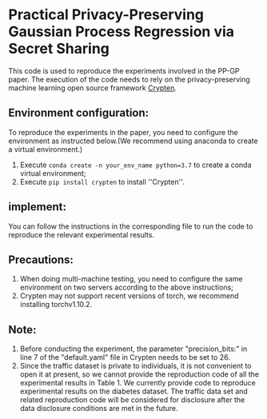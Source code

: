 # Practical Privacy-Preserving Gaussian Process Regression via Secret Sharing

This code is used to reproduce the experiments involved in the PP-GP paper. The execution of the code needs to rely on the privacy-preserving machine learning open source framework [Crypten](https://github.com/facebookresearch/crypten). 

## Environment configuration:
To reproduce the experiments in the paper, you need to configure the environment as instructed below.(We recommend using anaconda to create a virtual environment.)
1. Execute `conda create -n your_env_name python=3.7` to create a conda virtual environment;
2. Execute `pip install crypten` to install ''Crypten''.


## implement:
You can follow the instructions in the corresponding file to run the code to reproduce the relevant experimental results.

## Precautions: 
1. When doing multi-machine testing, you need to configure the same environment on two servers according to the above instructions;
2. Crypten may not support recent versions of torch, we recommend installing torchv1.10.2.

## Note:
1. Before conducting the experiment, the parameter "precision_bits:" in line 7 of the "default.yaml" file in Crypten needs to be set to 26.
2. Since the traffic dataset is private to individuals, it is not convenient to open it at present, so we cannot provide the reproduction code of all the experimental results in Table 1. We currently provide code to reproduce experimental results on the diabetes dataset. The traffic data set and related reproduction code will be considered for disclosure after the data disclosure conditions are met in the future.
